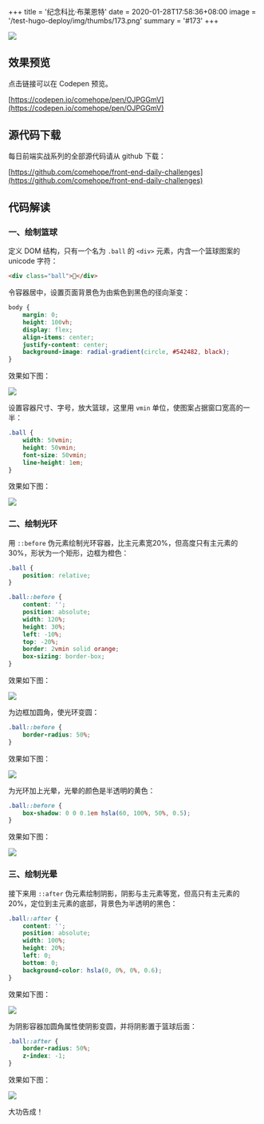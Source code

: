 +++
title = '纪念科比·布莱恩特'
date = 2020-01-28T17:58:36+08:00
image = '/test-hugo-deploy/img/thumbs/173.png'
summary = '#173'
+++

![](./work.png)

## 效果预览

点击链接可以在 Codepen 预览。

[https://codepen.io/comehope/pen/OJPGGmV](https://codepen.io/comehope/pen/OJPGGmV)

## 源代码下载

每日前端实战系列的全部源代码请从 github 下载：

[https://github.com/comehope/front-end-daily-challenges](https://github.com/comehope/front-end-daily-challenges)

## 代码解读

### 一、绘制篮球

定义 DOM 结构，只有一个名为 `.ball` 的 `<div>` 元素，内含一个篮球图案的 unicode 字符：

```html
<div class="ball">🏀</div>
```

令容器居中，设置页面背景色为由紫色到黑色的径向渐变：
```css
body {
    margin: 0;
    height: 100vh;
    display: flex;
    align-items: center;
    justify-content: center;
    background-image: radial-gradient(circle, #542482, black);
}
```

效果如下图：

![](./01.png)

设置容器尺寸、字号，放大篮球，这里用 `vmin` 单位，使图案占据窗口宽高的一半：

```css
.ball {
    width: 50vmin;
    height: 50vmin;
    font-size: 50vmin;
    line-height: 1em;
}
```

效果如下图：

![](./02.png)

### 二、绘制光环

用 `::before` 伪元素绘制光环容器，比主元素宽20%，但高度只有主元素的30%，形状为一个矩形，边框为橙色：

```css
.ball {
    position: relative;
}

.ball::before {
    content: '';
    position: absolute;
    width: 120%;
    height: 30%;
    left: -10%;
    top: -20%;
    border: 2vmin solid orange;
    box-sizing: border-box;
}
```

效果如下图：

![](./03.png)

为边框加圆角，使光环变圆：

```css
.ball::before {
    border-radius: 50%;
}
```

效果如下图：

![](./04.png)

为光环加上光晕，光晕的颜色是半透明的黄色：

```css
.ball::before {
    box-shadow: 0 0 0.1em hsla(60, 100%, 50%, 0.5);
}
```

效果如下图：

![](./05.png)

### 三、绘制光晕

接下来用 `::after` 伪元素绘制阴影，阴影与主元素等宽，但高只有主元素的20%，定位到主元素的底部，背景色为半透明的黑色：

```css
.ball::after {
    content: '';
    position: absolute;
    width: 100%;
    height: 20%;
    left: 0;
    bottom: 0;
    background-color: hsla(0, 0%, 0%, 0.6);
}
```

效果如下图：

![](./06.png)

为阴影容器加圆角属性使阴影变圆，并将阴影置于篮球后面：

```css
.ball::after {
    border-radius: 50%;
    z-index: -1;
}
```

效果如下图：

![](./work.png)

大功告成！
